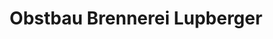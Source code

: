 ---
title: "Obstbau Brennerei Lupberger"
url: /emmendingen/obstbau-brennerei-lupberger/
shop: Hofladen
---